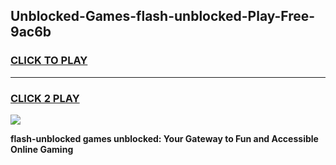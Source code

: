 
## Unblocked-Games-flash-unblocked-Play-Free-9ac6b
<h3>
<a href="https://premium76.site?title=flash-unblocked&ref=23A">CLICK TO PLAY</a></h3>
<hr>

<h3>
<a href="https://premium76.site?title=flash-unblocked&ref=23A">CLICK 2 PLAY</a>
  
</h3>

<a href="https://premium76.site?title=flash-unblocked&ref=23A"><img src="https://clearcache.store/games.png"></a>


**flash-unblocked games unblocked: Your Gateway to Fun and Accessible Online Gaming**
